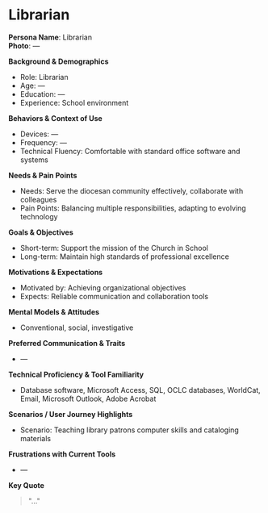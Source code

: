# Librarian

**Persona Name**: Librarian  
**Photo**: —  

**Background & Demographics**  
- Role: Librarian  
- Age: —  
- Education: —  
- Experience: School environment  

**Behaviors & Context of Use**  
- Devices: —  
- Frequency: —  
- Technical Fluency: Comfortable with standard office software and systems  

**Needs & Pain Points**  
- Needs: Serve the diocesan community effectively, collaborate with colleagues  
- Pain Points: Balancing multiple responsibilities, adapting to evolving technology  

**Goals & Objectives**  
- Short-term: Support the mission of the Church in School  
- Long-term: Maintain high standards of professional excellence  

**Motivations & Expectations**  
- Motivated by: Achieving organizational objectives  
- Expects: Reliable communication and collaboration tools  

**Mental Models & Attitudes**  
- Conventional, social, investigative  

**Preferred Communication & Traits**  
- —  

**Technical Proficiency & Tool Familiarity**  
- Database software, Microsoft Access, SQL, OCLC databases, WorldCat, Email, Microsoft Outlook, Adobe Acrobat  

**Scenarios / User Journey Highlights**  
- Scenario: Teaching library patrons computer skills and cataloging materials  

**Frustrations with Current Tools**  
- —  

**Key Quote**  
> "…"  